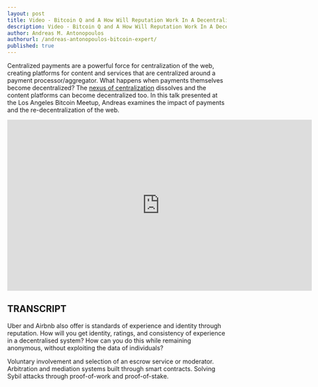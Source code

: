 ```yaml
---
layout: post
title: Video - Bitcoin Q and A How Will Reputation Work In A Decentralised System
description: Video - Bitcoin Q and A How Will Reputation Work In A Decentralised System
author: Andreas M. Antonopoulos
authorurl: /andreas-antonopoulos-bitcoin-expert/
published: true
---
```


<p>Centralized payments are a powerful force for centralization of the web, creating platforms for content and services that are centralized around a payment processor/aggregator. What happens when payments themselves become decentralized? The <a href="/video-the-economics-of-digital-currencies/">nexus of centralization</a> dissolves and the content platforms can become decentralized too. In this talk presented at the Los Angeles Bitcoin Meetup, Andreas examines the impact of payments and the re-decentralization of the web.</p>

<center><iframe width="700" height="394" src="https://www.youtube.com/embed/tw-p0IYP1jA?list=PLPQwGV1aLnTsHvzevl9BAUlfsfwFfU7aP" frameborder="0" allowfullscreen></iframe></center>

<h2>TRANSCRIPT</h2>

Uber and Airbnb also offer is standards of experience and identity through reputation. How will you get identity, ratings, and consistency of experience in a decentralised system? How can you do this while remaining anonymous, without exploiting the data of individuals? 

Voluntary involvement and selection of an escrow service or moderator. Arbitration and mediation systems built through smart contracts. Solving Sybil attacks through proof-of-work and proof-of-stake.
